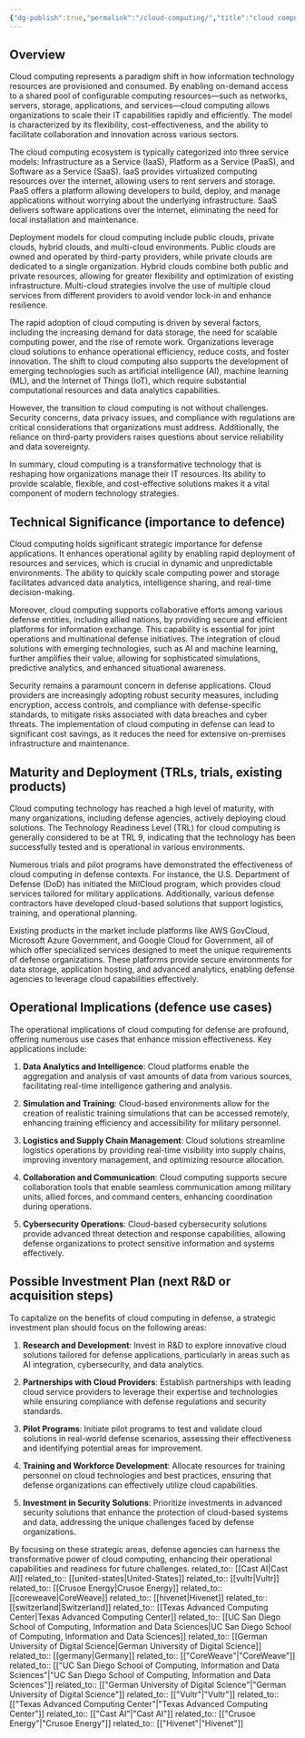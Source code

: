 ```yaml
---
{"dg-publish":true,"permalink":"/cloud-computing/","title":"cloud computing"}
---
```


## Overview
Cloud computing represents a paradigm shift in how information technology resources are provisioned and consumed. By enabling on-demand access to a shared pool of configurable computing resources—such as networks, servers, storage, applications, and services—cloud computing allows organizations to scale their IT capabilities rapidly and efficiently. The model is characterized by its flexibility, cost-effectiveness, and the ability to facilitate collaboration and innovation across various sectors.

The cloud computing ecosystem is typically categorized into three service models: Infrastructure as a Service (IaaS), Platform as a Service (PaaS), and Software as a Service (SaaS). IaaS provides virtualized computing resources over the internet, allowing users to rent servers and storage. PaaS offers a platform allowing developers to build, deploy, and manage applications without worrying about the underlying infrastructure. SaaS delivers software applications over the internet, eliminating the need for local installation and maintenance.

Deployment models for cloud computing include public clouds, private clouds, hybrid clouds, and multi-cloud environments. Public clouds are owned and operated by third-party providers, while private clouds are dedicated to a single organization. Hybrid clouds combine both public and private resources, allowing for greater flexibility and optimization of existing infrastructure. Multi-cloud strategies involve the use of multiple cloud services from different providers to avoid vendor lock-in and enhance resilience.

The rapid adoption of cloud computing is driven by several factors, including the increasing demand for data storage, the need for scalable computing power, and the rise of remote work. Organizations leverage cloud solutions to enhance operational efficiency, reduce costs, and foster innovation. The shift to cloud computing also supports the development of emerging technologies such as artificial intelligence (AI), machine learning (ML), and the Internet of Things (IoT), which require substantial computational resources and data analytics capabilities.

However, the transition to cloud computing is not without challenges. Security concerns, data privacy issues, and compliance with regulations are critical considerations that organizations must address. Additionally, the reliance on third-party providers raises questions about service reliability and data sovereignty.

In summary, cloud computing is a transformative technology that is reshaping how organizations manage their IT resources. Its ability to provide scalable, flexible, and cost-effective solutions makes it a vital component of modern technology strategies.

## Technical Significance (importance to defence)
Cloud computing holds significant strategic importance for defense applications. It enhances operational agility by enabling rapid deployment of resources and services, which is crucial in dynamic and unpredictable environments. The ability to quickly scale computing power and storage facilitates advanced data analytics, intelligence sharing, and real-time decision-making.

Moreover, cloud computing supports collaborative efforts among various defense entities, including allied nations, by providing secure and efficient platforms for information exchange. This capability is essential for joint operations and multinational defense initiatives. The integration of cloud solutions with emerging technologies, such as AI and machine learning, further amplifies their value, allowing for sophisticated simulations, predictive analytics, and enhanced situational awareness.

Security remains a paramount concern in defense applications. Cloud providers are increasingly adopting robust security measures, including encryption, access controls, and compliance with defense-specific standards, to mitigate risks associated with data breaches and cyber threats. The implementation of cloud computing in defense can lead to significant cost savings, as it reduces the need for extensive on-premises infrastructure and maintenance.

## Maturity and Deployment (TRLs, trials, existing products)
Cloud computing technology has reached a high level of maturity, with many organizations, including defense agencies, actively deploying cloud solutions. The Technology Readiness Level (TRL) for cloud computing is generally considered to be at TRL 9, indicating that the technology has been successfully tested and is operational in various environments.

Numerous trials and pilot programs have demonstrated the effectiveness of cloud computing in defense contexts. For instance, the U.S. Department of Defense (DoD) has initiated the MilCloud program, which provides cloud services tailored for military applications. Additionally, various defense contractors have developed cloud-based solutions that support logistics, training, and operational planning.

Existing products in the market include platforms like AWS GovCloud, Microsoft Azure Government, and Google Cloud for Government, all of which offer specialized services designed to meet the unique requirements of defense organizations. These platforms provide secure environments for data storage, application hosting, and advanced analytics, enabling defense agencies to leverage cloud capabilities effectively.

## Operational Implications (defence use cases)
The operational implications of cloud computing for defense are profound, offering numerous use cases that enhance mission effectiveness. Key applications include:

1. **Data Analytics and Intelligence**: Cloud platforms enable the aggregation and analysis of vast amounts of data from various sources, facilitating real-time intelligence gathering and analysis.

2. **Simulation and Training**: Cloud-based environments allow for the creation of realistic training simulations that can be accessed remotely, enhancing training efficiency and accessibility for military personnel.

3. **Logistics and Supply Chain Management**: Cloud solutions streamline logistics operations by providing real-time visibility into supply chains, improving inventory management, and optimizing resource allocation.

4. **Collaboration and Communication**: Cloud computing supports secure collaboration tools that enable seamless communication among military units, allied forces, and command centers, enhancing coordination during operations.

5. **Cybersecurity Operations**: Cloud-based cybersecurity solutions provide advanced threat detection and response capabilities, allowing defense organizations to protect sensitive information and systems effectively.

## Possible Investment Plan (next R&D or acquisition steps)
To capitalize on the benefits of cloud computing in defense, a strategic investment plan should focus on the following areas:

1. **Research and Development**: Invest in R&D to explore innovative cloud solutions tailored for defense applications, particularly in areas such as AI integration, cybersecurity, and data analytics.

2. **Partnerships with Cloud Providers**: Establish partnerships with leading cloud service providers to leverage their expertise and technologies while ensuring compliance with defense regulations and security standards.

3. **Pilot Programs**: Initiate pilot programs to test and validate cloud solutions in real-world defense scenarios, assessing their effectiveness and identifying potential areas for improvement.

4. **Training and Workforce Development**: Allocate resources for training personnel on cloud technologies and best practices, ensuring that defense organizations can effectively utilize cloud capabilities.

5. **Investment in Security Solutions**: Prioritize investments in advanced security solutions that enhance the protection of cloud-based systems and data, addressing the unique challenges faced by defense organizations.

By focusing on these strategic areas, defense agencies can harness the transformative power of cloud computing, enhancing their operational capabilities and readiness for future challenges.
related_to:: [[Cast AI\|Cast AI]]
related_to:: [[united-states\|United-States]]
related_to:: [[vultr\|Vultr]]
related_to:: [[Crusoe Energy\|Crusoe Energy]]
related_to:: [[coreweave\|CoreWeave]]
related_to:: [[hivenet\|Hivenet]]
related_to:: [[switzerland\|Switzerland]]
related_to:: [[Texas Advanced Computing Center\|Texas Advanced Computing Center]]
related_to:: [[UC San Diego School of Computing, Information and Data Sciences\|UC San Diego School of Computing, Information and Data Sciences]]
related_to:: [[German University of Digital Science\|German University of Digital Science]]
related_to:: [[germany\|Germany]]
related_to:: [["CoreWeave"\|"CoreWeave"]]
related_to:: [["UC San Diego School of Computing, Information and Data Sciences"\|"UC San Diego School of Computing, Information and Data Sciences"]]
related_to:: [["German University of Digital Science"\|"German University of Digital Science"]]
related_to:: [["Vultr"\|"Vultr"]]
related_to:: [["Texas Advanced Computing Center"\|"Texas Advanced Computing Center"]]
related_to:: [["Cast AI"\|"Cast AI"]]
related_to:: [["Crusoe Energy"\|"Crusoe Energy"]]
related_to:: [["Hivenet"\|"Hivenet"]]
